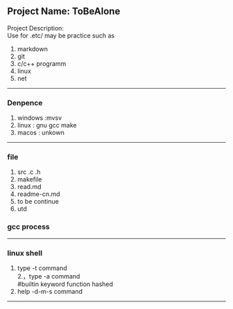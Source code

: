 ## Project Name: ToBeAlone

Project Description:   
Use for .etc/
may be practice such as  
1. markdown
2. git 
3. c/c++ programm
4. linux
5. net  
----
### Denpence
1. windows :mvsv
2. linux : gnu gcc make
3. macos : unkown
----
### file
1. src  .c .h
2. makefile
3. read.md
4. readme-cn.md
5. to be continue
6. utd
### gcc process
<!-- 
![gccprocess]("https://github.com/lcz215/test/blob/main/ccomplier.jpg"
)
<img height="50%" 
src="https://github.com/lcz215/test/blob/main/ccomplier.jpg">
-->
---
### linux shell  
1. type -t command  
2.，type -a command  
#builtin keyword function hashed  
3. help -d-m-s command  
---
